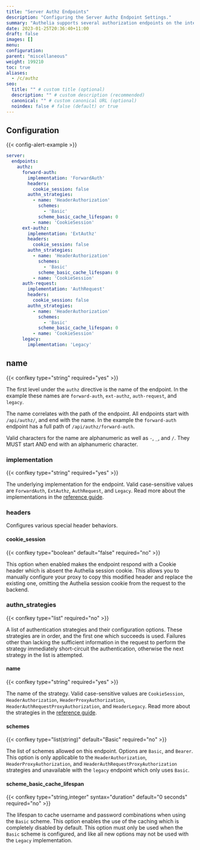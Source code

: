 ```yaml
---
title: "Server Authz Endpoints"
description: "Configuring the Server Authz Endpoint Settings."
summary: "Authelia supports several authorization endpoints on the internal web server. This section describes how to configure and tune them."
date: 2023-01-25T20:36:40+11:00
draft: false
images: []
menu:
configuration:
parent: "miscellaneous"
weight: 199210
toc: true
aliases:
  - /c/authz
seo:
  title: "" # custom title (optional)
  description: "" # custom description (recommended)
  canonical: "" # custom canonical URL (optional)
  noindex: false # false (default) or true
---
```


## Configuration

{{< config-alert-example >}}

```yaml {title=configuration.yml}
server:
  endpoints:
    authz:
      forward-auth:
        implementation: 'ForwardAuth'
        headers:
          cookie_session: false
        authn_strategies:
          - name: 'HeaderAuthorization'
            schemes:
              - 'Basic'
            scheme_basic_cache_lifespan: 0
          - name: 'CookieSession'
      ext-authz:
        implementation: 'ExtAuthz'
        headers:
          cookie_session: false
        authn_strategies:
          - name: 'HeaderAuthorization'
            schemes:
              - 'Basic'
            scheme_basic_cache_lifespan: 0
          - name: 'CookieSession'
      auth-request:
        implementation: 'AuthRequest'
        headers:
          cookie_session: false
        authn_strategies:
          - name: 'HeaderAuthorization'
            schemes:
              - 'Basic'
            scheme_basic_cache_lifespan: 0
          - name: 'CookieSession'
      legacy:
        implementation: 'Legacy'
```

## name

{{< confkey type="string" required="yes" >}}

The first level under the `authz` directive is the name of the endpoint. In the example these names are `forward-auth`,
`ext-authz`, `auth-request`, and `legacy`.

The name correlates with the path of the endpoint. All endpoints start with `/api/authz/`, and end with the name. In the
example the `forward-auth` endpoint has a full path of `/api/authz/forward-auth`.

Valid characters for the name are alphanumeric as well as `-`, `_`, and `/`. They MUST start AND end with an
alphanumeric character.

### implementation

{{< confkey type="string" required="yes" >}}

The underlying implementation for the endpoint. Valid case-sensitive values are `ForwardAuth`, `ExtAuthz`,
`AuthRequest`, and `Legacy`. Read more about the implementations in the
[reference guide](../../reference/guides/proxy-authorization.md#implementations).

### headers

Configures various special header behaviors.

#### cookie_session

{{< confkey type="boolean" default="false" required="no" >}}

This option when enabled makes the endpoint respond with a Cookie header which is absent the Authelia session cookie.
This allows you to manually configure your proxy to copy this modified header and replace the existing one, omitting the
Authelia session cookie from the request to the backend.

### authn_strategies

{{< confkey type="list" required="no" >}}

A list of authentication strategies and their configuration options. These strategies are in order, and the first one
which succeeds is used. Failures other than lacking the sufficient information in the request to perform the strategy
immediately short-circuit the authentication, otherwise the next strategy in the list is attempted.

#### name

{{< confkey type="string" required="yes" >}}

The name of the strategy. Valid case-sensitive values are `CookieSession`, `HeaderAuthorization`,
`HeaderProxyAuthorization`, `HeaderAuthRequestProxyAuthorization`, and `HeaderLegacy`. Read more about the strategies in
the [reference guide](../../reference/guides/proxy-authorization.md#authn-strategies).

#### schemes

{{< confkey type="list(string)" default="Basic" required="no" >}}

The list of schemes allowed on this endpoint. Options are `Basic`, and `Bearer`. This option is only applicable to the
`HeaderAuthorization`, `HeaderProxyAuthorization`, and `HeaderAuthRequestProxyAuthorization` strategies and unavailable
with the `legacy` endpoint which only uses `Basic`.

#### scheme_basic_cache_lifespan

{{< confkey type="string,integer" syntax="duration" default="0 seconds" required="no" >}}

The lifespan to cache username and password combinations when using the `Basic` scheme. This option enables the use
of the caching which is completely disabled by default. This option must only be used when the `Basic` scheme is
configured, and like all new options may not be used with the `Legacy` implementation.
